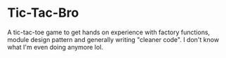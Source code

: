 # Tic-Tac-Bro

A tic-tac-toe game to get hands on experience with factory functions, module design pattern and generally writing "cleaner code". I don't know what I'm even doing anymore lol.
